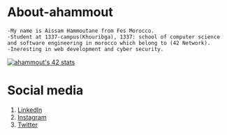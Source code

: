# About-ahammout
```
-My name is Aissam Hammoutane from Fes Morocco.
-Student at 1337-campus(Khouribga), 1337: school of computer science and software engineering in morocco which belong to (42 Network).
-Ineresting in web development and cyber security.
```
[![ahammout's 42 stats](https://badge.mediaplus.ma/binary/ahammout)](https://github.com/oakoudad/badge42)
# Social media

<ol>
  <li> <a href ="https://www.linkedin.com/in/aissam-hammoutane-9968341b8/">LinkedIn</a></li>
  <li> <a href ="https://www.instagram.com/aissam_hammoutane/?hl=en">Instagram</a></li>
  <li> <a href ="https://twitter.com/Archer_4l554lYl">Twitter</a></li>
</ol>
  
